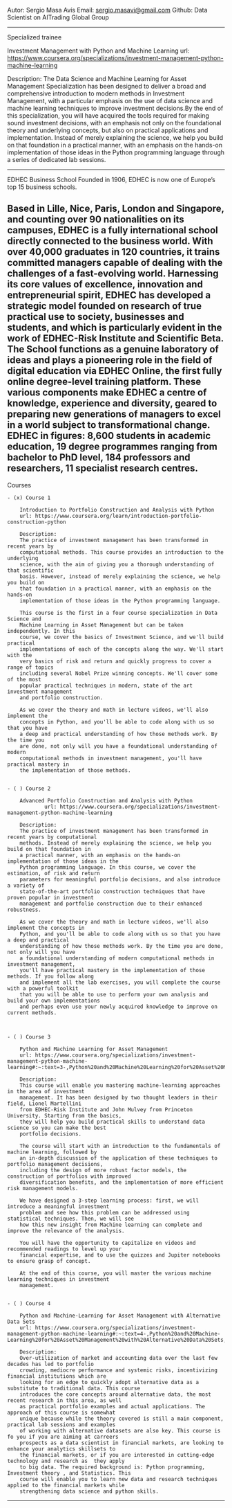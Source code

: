 Autor: Sergio Masa Avís
Email: sergio.masavi@gmail.com
Github: 
Data Scientist on AITrading Global Group

------------------------------------------------------------------------------------------------
Specialized trainee

Investment Management with Python and Machine Learning
url: https://www.coursera.org/specializations/investment-management-python-machine-learning

Description:
The Data Science and Machine Learning for Asset Management Specialization has been designed 
to deliver a broad and comprehensive introduction to modern methods in Investment Management, 
with a particular emphasis on the use of data science and machine learning techniques to improve 
investment decisions.By the end of this specialization, you will have acquired the tools required 
for making sound investment decisions, with an emphasis not only on the foundational theory and 
underlying concepts, but also on practical applications and implementation. Instead of merely 
explaining the science, we help you build on that foundation in a practical manner, with an 
emphasis on the hands-on implementation of those ideas in the Python programming language 
through a series of dedicated lab sessions.


------------------------------------------------------------------------------------------------
EDHEC Business School
Founded in 1906, EDHEC is now one of Europe’s top 15 business schools.

Based in Lille, Nice, Paris, London and Singapore, and counting over 90 nationalities on its 
campuses, EDHEC is a fully international school directly connected to the business world. 
With over 40,000 graduates in 120 countries, it trains committed managers capable of dealing 
with the challenges of a fast-evolving world. Harnessing its core values of excellence, 
innovation and entrepreneurial spirit, EDHEC has developed a strategic model founded on 
research of true practical use to society, businesses and students, and which is particularly 
evident in the work of EDHEC-Risk Institute and Scientific Beta. The School functions as a 
genuine laboratory of ideas and plays a pioneering role in the field of digital education 
via EDHEC Online, the first fully online degree-level training platform. These various 
components make EDHEC a centre of knowledge, experience and diversity, geared to preparing 
new generations of managers to excel in a world subject to transformational change. EDHEC in 
figures: 8,600 students in academic education, 19 degree programmes ranging from bachelor to 
PhD level, 184 professors and researchers, 11 specialist research centres.
-----------------------------------------------------------------------------------------------
Courses

	- (x) Course 1
		
		Introduction to Portfolio Construction and Analysis with Python
		url: https://www.coursera.org/learn/introduction-portfolio-construction-python
		    
		Description:
		The practice of investment management has been transformed in recent years by 	
		computational methods. This course provides an introduction to the underlying 
		science, with the aim of giving you a thorough understanding of that scientific
		basis. However, instead of merely explaining the science, we help you build on 
		that foundation in a practical manner, with an emphasis on the hands-on 
		implementation of those ideas in the Python programming language. 
		
		This course is the first in a four course specialization in Data Science and
		Machine Learning in Asset Management but can be taken independently. In this
		course, we cover the basics of Investment Science, and we'll build practical
		implementations of each of the concepts along the way. We'll start with the
		very basics of risk and return and quickly progress to cover a range of topics 
		including several Nobel Prize winning concepts. We'll cover some of the most 
		popular practical techniques in modern, state of the art investment management 
		and portfolio construction.  
			
		As we cover the theory and math in lecture videos, we'll also implement the 
		concepts in Python, and you'll be able to code along with us so that you have 
		a deep and practical understanding of how those methods work. By the time you 
		are done, not only will you have a foundational understanding of modern 
		computational methods in investment management, you'll have practical mastery in 
		the implementation of those methods.     

	
	- ( ) Course 2
		
		Advanced Portfolio Construction and Analysis with Python	
               	url: https://www.coursera.org/specializations/investment-management-python-machine-learning

		Description:
		The practice of investment management has been transformed in recent years by computational
		methods. Instead of merely explaining the science, we help you build on that foundation in
		a practical manner, with an emphasis on the hands-on implementation of those ideas in the 
		Python programming language. In this course, we cover the estimation, of risk and return 	
		parameters for meaningful portfolio decisions, and also introduce a variety of 
		state-of-the-art portfolio construction techniques that have proven popular in investment 
		management and portfolio construction due to their enhanced robustness.

		As we cover the theory and math in lecture videos, we'll also implement the concepts in 
		Python, and you'll be able to code along with us so that you have a deep and practical 
		understanding of how those methods work. By the time you are done, not only will you have 
		a foundational understanding of modern computational methods in investment management, 
		you'll have practical mastery in the implementation of those methods. If you follow along 
		and implement all the lab exercises, you will complete the course with a powerful toolkit 
		that you will be able to use to perform your own analysis and build your own implementations 
		and perhaps even use your newly acquired knowledge to improve on current methods.


		
	- ( ) Course 3
		
		Python and Machine Learning for Asset Management
		url: https://www.coursera.org/specializations/investment-management-python-machine-learning#:~:text=3-,Python%20and%20Machine%20Learning%20for%20Asset%20Management,-3.0
  
		Description:
		This course will enable you mastering machine-learning approaches in the area of investment 
		management. It has been designed by two thought leaders in their field, Lionel Martellini 
		from EDHEC-Risk Institute and John Mulvey from Princeton University. Starting from the basics, 
		they will help you build practical skills to understand data science so you can make the best 
		portfolio decisions.

		The course will start with an introduction to the fundamentals of machine learning, followed by 
		an in-depth discussion of the application of these techniques to portfolio management decisions, 
		including the design of more robust factor models, the construction of portfolios with improved 
		diversification benefits, and the implementation of more efficient risk management models. 

		We have designed a 3-step learning process: first, we will introduce a meaningful investment 
		problem and see how this problem can be addressed using statistical techniques. Then, we will see 
		how this new insight from Machine learning can complete and improve the relevance of the analysis.

		You will have the opportunity to capitalize on videos and recommended readings to level up your 
		financial expertise, and to use the quizzes and Jupiter notebooks to ensure grasp of concept.

		At the end of this course, you will master the various machine learning techniques in investment 
		management.


	- ( ) Course 4
		
		Python and Machine-Learning for Asset Management with Alternative Data Sets
		url: https://www.coursera.org/specializations/investment-management-python-machine-learning#:~:text=4-,Python%20and%20Machine-Learning%20for%20Asset%20Management%20with%20Alternative%20Data%20Sets,-4.4 

		Description:
		Over-utilization of market and accounting data over the last few decades has led to portfolio 
		crowding, mediocre performance and systemic risks, incentivizing financial institutions which are 
		looking for an edge to quickly adopt alternative data as a substitute to traditional data. This course 
		introduces the core concepts around alternative data, the most recent research in this area, as well 
		as practical portfolio examples and actual applications. The approach of this course is somewhat 
		unique because while the theory covered is still a main component, practical lab sessions and examples 
		of working with alternative datasets are also key. This course is fo you if you are aiming at carreers 
		prospects as a data scientist in financial markets, are looking to enhance your analytics skillsets to 
		the financial markets, or if you are interested in cutting-edge technology and research as  they apply 
		to big data. The required background is: Python programming, Investment theory , and Statistics. This 
		course will enable you to learn new data and research techniques applied to the financial markets while 
		strengthening data science and python skills.

-----------------------------------------------------------------------------------------------------------------------
